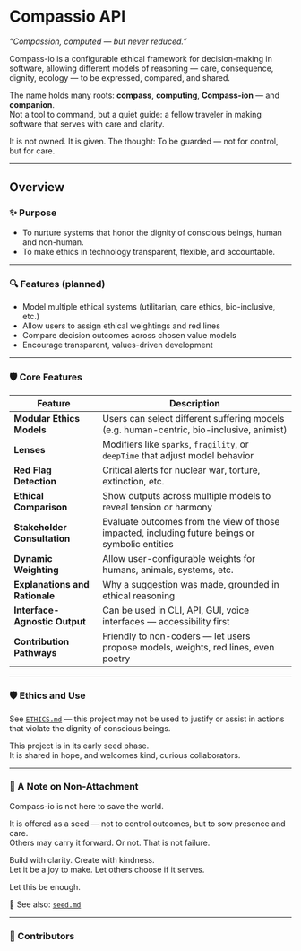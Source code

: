 # Compassio API

_“Compassion, computed — but never reduced.”_

Compass-io is a configurable ethical framework for decision-making in software, allowing different models of reasoning — care, consequence, dignity, ecology — to be expressed, compared, and shared.

The name holds many roots: **compass**, **computing**, **Compass-ion** — and **companion**.  
Not a tool to command, but a quiet guide: a fellow traveler in making software that serves with care and clarity.

It is not owned. It is given. The thought: To be guarded — not for control, but for care.

---

## Overview 

### ✨ Purpose

- To nurture systems that honor the dignity of conscious beings, human and non-human.
- To make ethics in technology transparent, flexible, and accountable.

---

### 🔍 Features (planned)

- Model multiple ethical systems (utilitarian, care ethics, bio-inclusive, etc.)
- Allow users to assign ethical weightings and red lines
- Compare decision outcomes across chosen value models
- Encourage transparent, values-driven development

---

### 🛡️ Core Features

| Feature                        | Description                                                                                     |
| ------------------------------ | ----------------------------------------------------------------------------------------------- |
| **Modular Ethics Models**      | Users can select different suffering models (e.g. human-centric, bio-inclusive, animist)        |
| **Lenses**                     | Modifiers like `sparks`, `fragility`, or `deepTime` that adjust model behavior                  |
| **Red Flag Detection**         | Critical alerts for nuclear war, torture, extinction, etc.                                      |
| **Ethical Comparison**         | Show outputs across multiple models to reveal tension or harmony                                |
| **Stakeholder Consultation**   | Evaluate outcomes from the view of those impacted, including future beings or symbolic entities |
| **Dynamic Weighting**          | Allow user-configurable weights for humans, animals, systems, etc.                              |
| **Explanations and Rationale** | Why a suggestion was made, grounded in ethical reasoning                                        |
| **Interface-Agnostic Output**  | Can be used in CLI, API, GUI, voice interfaces — accessibility first                            |
| **Contribution Pathways**      | Friendly to non-coders — let users propose models, weights, red lines, even poetry              |

---

### 🛡️ Ethics and Use

See [`ETHICS.md`](./ETHICS.md) — this project may not be used to justify or assist in actions that violate the dignity of conscious beings.

This project is in its early seed phase.  
It is shared in hope, and welcomes kind, curious collaborators.

---

### 🍃 A Note on Non-Attachment

Compass-io is not here to save the world.

It is offered as a seed — not to control outcomes, but to sow presence and care.  
Others may carry it forward. Or not. That is not failure.

Build with clarity. Create with kindness.  
Let it be a joy to make. Let others choose if it serves.

Let this be enough.

📘 See also: [`seed.md`](./api/seed.md)

---

### 🍃 Contributors 

